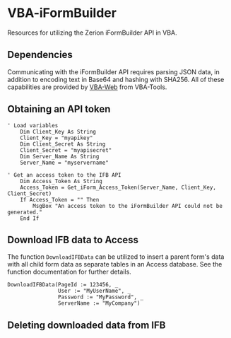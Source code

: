 # VBA-iFormBuilder
Resources for utilizing the Zerion iFormBuilder API in VBA.

## Dependencies

Communicating with the iFormBuilder API requires parsing JSON data, in addition to encoding text in Base64 and hashing with SHA256. All of these capabilities are provided by [VBA-Web](https://github.com/VBA-tools/VBA-Web/) from VBA-Tools.

## Obtaining an API token

```visual basic
' Load variables
    Dim Client_Key As String
    Client_Key = "myapikey"
    Dim Client_Secret As String
    Client_Secret = "myapisecret"
    Dim Server_Name As String
    Server_Name = "myservername"
    
' Get an access token to the IFB API
    Dim Access_Token As String
    Access_Token = Get_iForm_Access_Token(Server_Name, Client_Key, Client_Secret)
    If Access_Token = "" Then
        MsgBox "An access token to the iFormBuilder API could not be generated."
    End If 
```

## Download IFB data to Access

The function `DownloadIFBData` can be utilized to insert a parent form's data with all child form data as separate tables in an Access database. See the function documentation for further details.

```visual basic
DownloadIFBData(PageId := 123456, _
                User := "MyUserName", _
                Password := "MyPassword", _
                ServerName := "MyCompany")
```

## Deleting downloaded data from IFB


